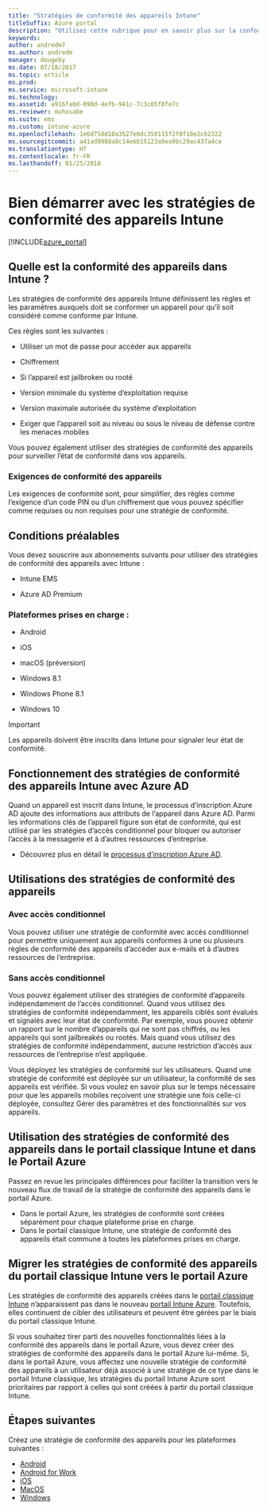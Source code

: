 ```yaml
---
title: "Stratégies de conformité des appareils Intune"
titleSuffix: Azure portal
description: "Utilisez cette rubrique pour en savoir plus sur la conformité dans Microsoft Intune"
keywords: 
author: andredm7
ms.author: andredm
manager: dougeby
ms.date: 07/18/2017
ms.topic: article
ms.prod: 
ms.service: microsoft-intune
ms.technology: 
ms.assetid: a916fa0d-890d-4efb-941c-7c3c05f8fe7c
ms.reviewer: muhosabe
ms.suite: ems
ms.custom: intune-azure
ms.openlocfilehash: 1e6d758d10a3527e0dc350115f2f8f10e2c62322
ms.sourcegitcommit: a41ad9988a8c14e6b15123a9ea9bc29ac437a4ce
ms.translationtype: HT
ms.contentlocale: fr-FR
ms.lasthandoff: 01/25/2018
---
```

# <a name="get-started-with-intune-device-compliance-policies"></a>Bien démarrer avec les stratégies de conformité des appareils Intune

[!INCLUDE[azure_portal](./includes/azure_portal.md)]

## <a name="what-is-device-compliance-in-intune"></a>Quelle est la conformité des appareils dans Intune ?

Les stratégies de conformité des appareils Intune définissent les règles et les paramètres auxquels doit se conformer un appareil pour qu’il soit considéré comme conforme par Intune.

Ces règles sont les suivantes :

- Utiliser un mot de passe pour accéder aux appareils

- Chiffrement

- Si l’appareil est jailbroken ou rooté

- Version minimale du système d’exploitation requise

- Version maximale autorisée du système d’exploitation

- Exiger que l’appareil soit au niveau ou sous le niveau de défense contre les menaces mobiles

Vous pouvez également utiliser des stratégies de conformité des appareils pour surveiller l’état de conformité dans vos appareils.

### <a name="device-compliance-requirements"></a>Exigences de conformité des appareils

Les exigences de conformité sont, pour simplifier, des règles comme l’exigence d’un code PIN ou d’un chiffrement que vous pouvez spécifier comme requises ou non requises pour une stratégie de conformité.

<!---### Actions for noncompliance

You can specify what needs to happen when a device is determined as noncompliant. This can be a sequence of actions during a specific time.
When you specify these actions, Intune will automatically initiate them in the sequence you specify. See the following example of a sequence of
actions for a device that continues to be in the noncompliant status for
a week:

-   When the device is first determined to be non-compliant, an email with noncompliant notification is sent to the user.

-   3 days after initial noncompliance state, a follow up reminder is sent to the user.

-   5 days after initial noncompliance state, a final reminder with a notification that access to company resources will be blocked on the device in 2 days if the compliance issues are not remediated is sent to the user.

-   7 days after initial noncompliance state, access to company resources is blocked. This requires that you have conditional access policy that specifies that access from noncompliant devices should    be blocked for services such as Exchange and SharePoint.

### Grace Period

This is the time between when a device is first determined as
noncompliant to when access to company resources on that device is blocked. This time allows for time that the user has to resolve
compliance issues on the device. You can also use this time to create your action sequences to send notifications to the user before their access is blocked.

Remember that you need to implement conditional access policies in addition to compliance policies in order for access to company resources to be blocked.--->

##  <a name="pre-requisites"></a>Conditions préalables

Vous devez souscrire aux abonnements suivants pour utiliser des stratégies de conformité des appareils avec Intune :

- Intune EMS

- Azure AD Premium

###  <a name="supported-platforms"></a>Plateformes prises en charge :

-   Android

-   iOS

-   macOS (préversion)

-   Windows 8.1

-   Windows Phone 8.1

-   Windows 10

> [!IMPORTANT]
> Les appareils doivent être inscrits dans Intune pour signaler leur état de conformité.

## <a name="how-intune-device-compliance-policies-work-with-azure-ad"></a>Fonctionnement des stratégies de conformité des appareils Intune avec Azure AD

Quand un appareil est inscrit dans Intune, le processus d’inscription Azure AD ajoute des informations aux attributs de l’appareil dans Azure AD. Parmi les informations clés de l’appareil figure son état de conformité, qui est utilisé par les stratégies d’accès conditionnel pour bloquer ou autoriser l’accès à la messagerie et à d’autres ressources d’entreprise.

- Découvrez plus en détail le [processus d’inscription Azure AD](https://docs.microsoft.com/azure/active-directory/active-directory-device-registration-overview).

##  <a name="ways-to-use-device-compliance-policies"></a>Utilisations des stratégies de conformité des appareils

### <a name="with-conditional-access"></a>Avec accès conditionnel
Vous pouvez utiliser une stratégie de conformité avec accès conditionnel pour permettre uniquement aux appareils conformes à une ou plusieurs règles de conformité des appareils d’accéder aux e-mails et à d’autres ressources de l’entreprise.

### <a name="without-conditional-access"></a>Sans accès conditionnel
Vous pouvez également utiliser des stratégies de conformité d’appareils indépendamment de l’accès conditionnel. Quand vous utilisez des stratégies de conformité indépendamment, les appareils ciblés sont évalués et signalés avec leur état de conformité. Par exemple, vous pouvez obtenir un rapport sur le nombre d’appareils qui ne sont pas chiffrés, ou les appareils qui sont jailbreakés ou rootés. Mais quand vous utilisez des stratégies de conformité indépendamment, aucune restriction d’accès aux ressources de l’entreprise n’est appliquée.

Vous déployez les stratégies de conformité sur les utilisateurs. Quand une stratégie de conformité est déployée sur un utilisateur, la conformité de ses appareils est vérifiée. Si vous voulez en savoir plus sur le temps nécessaire pour que les appareils mobiles reçoivent une stratégie une fois celle-ci déployée, consultez Gérer des paramètres et des fonctionnalités sur vos appareils.

##  <a name="using-device-compliance-policies-in-the-intune-classic-portal-vs-azure-portal"></a>Utilisation des stratégies de conformité des appareils dans le portail classique Intune et dans le Portail Azure

Passez en revue les principales différences pour faciliter la transition vers le nouveau flux de travail de la stratégie de conformité des appareils dans le portail Azure.

- Dans le portail Azure, les stratégies de conformité sont créées séparément pour chaque plateforme prise en charge.
- Dans le portail classique Intune, une stratégie de conformité des appareils était commune à toutes les plateformes prises en charge.

<!--- -   In the Azure portal, you have the ability to specify actions and notifications that are intiated when a device is determined to be noncompliant. This ability does not exist in the Intune admin console.

-   In the Azure portal, you can set a grace period to allow time for the end-user to get their device back to compliance status before they completely lose the ability to get company data on their device. This is not available in the Intune admin console.--->

##  <a name="migrate-device-compliance-policies-from-the-intune-classic-portal-to-the-azure-portal"></a>Migrer les stratégies de conformité des appareils du portail classique Intune vers le portail Azure

Les stratégies de conformité des appareils créées dans le [portail classique Intune](https://manage.microsoft.com) n’apparaissent pas dans le nouveau [portail Intune Azure](https://portal.azure.com). Toutefois, elles continuent de cibler des utilisateurs et peuvent être gérées par le biais du portail classique Intune.

Si vous souhaitez tirer parti des nouvelles fonctionnalités liées à la conformité des appareils dans le portail Azure, vous devez créer des stratégies de conformité des appareils dans le portail Azure lui-même. Si, dans le portail Azure, vous affectez une nouvelle stratégie de conformité des appareils à un utilisateur déjà associé à une stratégie de ce type dans le portail Intune classique, les stratégies du portail Intune Azure sont prioritaires par rapport à celles qui sont créées à partir du portail classique Intune.

##  <a name="next-steps"></a>Étapes suivantes

Créez une stratégie de conformité des appareils pour les plateformes suivantes :

- [Android](compliance-policy-create-android.md)
- [Android for Work](compliance-policy-create-android-for-work.md)
- [iOS](compliance-policy-create-ios.md)
- [MacOS](compliance-policy-create-mac-os.md)
- [Windows](compliance-policy-create-windows.md)
